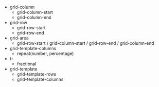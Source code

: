 * grid-column
    * grid-column-start
    * grid-column-end
* grid-row
    * grid-row-start
    * grid-row-end
* grid-area
    * grid-row-start / grid-column-start / grid-row-end / grid-column-end
* grid-template-columns
    * repeat(number, percentage)
* fr
    * fractional
* grid-template
    * grid-template-rows
    * grid-template-columns
